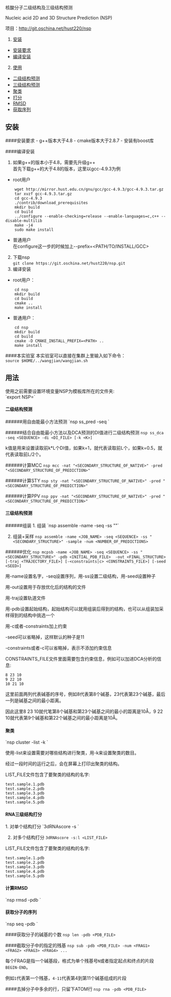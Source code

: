 ﻿核酸分子二级结构及三级结构预测

Nucleic acid 2D and 3D Structure Prediction (NSP)

项目：<http://git.oschina.net/hust220/nsp>

1. [安装](#安装)
 - [安装要求](#安装要求)
 - [编译安装](#编译安装)
2. [使用](#使用)
 - [二级结构预测](#二级结构预测)
 - [三级结构预测](#三级结构预测)
 - [聚类](#聚类)
 - [打分](#打分)
 - [RMSD](#RMSD)
 - [获取序列](#获取序列)

<h2 id="安装">安装</h2>
####安装要求
- g++版本大于4.8
- cmake版本大于2.8.7
- 安装有boost库

####编译安装
1. 如果g++的版本小于4.8，需要先升级g++<br />
首先下载g++的大于4.8的版本，这里以gcc-4.9.3为例<br />
 - root用户<br />
```
    wget http://mirror.hust.edu.cn/gnu/gcc/gcc-4.9.3/gcc-4.9.3.tar.gz
    tar xvzf gcc-4.9.3.tar.gz
    cd gcc-4.9.3
    ./contrib/download_prerequisites
    mkdir build
    cd build
    ../configure --enable-checking=release --enable-languages=c,c++ --disable-multilib
    make -j4
    sudo make install
```
 - 普通用户<br />
在configure这一步的时候加上--prefix=<PATH/TO/INSTALL/GCC>
2. 下载nsp<br />
`git clone https://git.oschina.net/hust220/nsp.git`
3. 编译安装<br />
 - root用户：<br />
```
    cd nsp
    mkdir build
    cd build
    cmake ..
    make install
```
 - 普通用户：<br />
```
    cd nsp
    mkdir build
    cd build
    cmake -D CMAKE_INSTALL_PREFIX=<PATH> ..
    make install
```

####本实验室
本实验室可以直接在集群上里输入如下命令：<br />
`source $HOME/../wangjian/wangjian.sh`

<h2 id='用法'>用法</h2>
使用之前需要设置环境变量NSP为模板库所在的文件夹: <br />
`export NSP=<PATH/OF/TEMPLATES/LIBRARY>`

<h4 id='二级结构预测'>二级结构预测</h4>
######用自由能最小方法预测
`nsp ss_pred -seq <SEQUENCE>`

######结合自由能最小方法以及DCA预测的DI值进行二级结构预测
`nsp ss_dca -seq <SEQUENCE> -di <DI_FILE> [-k <K>]`

k值是用来设置读取前k*L个DI值，如果k=1，就代表读取前L个，如果k=0.5，就代表读取前L/2个。

######计算MCC
`nsp mcc -nat "<SECONDARY_STRUCTURE_OF_NATIVE>" -pred "<SECONDARY_STRUCTURE_OF_PREDICTION>"`

######计算STY
`nsp sty -nat "<SECONDARY_STRUCTURE_OF_NATIVE>" -pred "<SECONDARY_STRUCTURE_OF_PREDICTION>"`

######计算PPV
`nsp ppv -nat "<SECONDARY_STRUCTURE_OF_NATIVE>" -pred "<SECONDARY_STRUCTURE_OF_PREDICTION>"`

<h4 id='三级结构预测'>三级结构预测</h4>
######组装
1. 组装
`nsp assemble -name <JOB_NAME> -seq <SEQUENCE> -ss "<SECONDARY_STRUCTURE>"`

2. 组装+采样
`nsp assemble -name <JOB_NAME> -seq <SEQUENCE> -ss "<SECONDARY_STRUCTURE>" -sample -num <NUMBER_OF_PREDICTIONS>`

######优化
`nsp mcpsb -name <JOB_NAME> -seq <SEQUENCE> -ss "<SECONDARY_STRUCTURE>" -pdb <INITIAL_PDB_FILE> 
-out <FINAL_STRUCTURE> [-traj <TRAJECTORY_FILE>] [-<constraints|c> <CONSTRAINTS_FILE>] [-seed <SEED>]`

用-name设置名字，-seq设置序列，用-ss设置二级结构，用-seed设置种子

用-out设置用于存放优化后的结构的文件

用-traj设置轨道文件

用-pdb设置起始结构，起始结构可以就用组装后得到的结构，也可以从组装加采样得到的结构中挑选一个

用-c或者-constraints加上约束

-seed可以省略掉，这样默认的种子是11

-constraints或者-c可以省略掉，表示不添加约束信息

CONSTRAINTS_FILE文件里面需要包含约束信息，例如可以加进DCA分析的信息:

    8 23 10
    9 22 10
    10 21 10

这里前面两列代表碱基的序号，例如8代表第8个碱基，23代表第23个碱基，最后一列是碱基之间的最小距离。

因此这里8 23 10就代笔第8个碱基和第23个碱基之间的最小的距离是10Å，9 22 10就代表第9个碱基和第22个碱基之间的最小距离是10Å。

<h4 id='聚类'>聚类</h4>
`nsp cluster -list <LIST_FILE> -k <NUMBER_OF_CLUSTERS>`

使用-list来设置需要对哪些结构进行聚类，用-k来设置聚类的数目。

经过一段时间的运行之后，会在屏幕上打印出聚类的结构。

LIST_FILE文件包含了要聚类的结构的名字:

    test.sample.1.pdb
    test.sample.2.pdb
    test.sample.3.pdb
    test.sample.4.pdb
    test.sample.5.pdb

<h4 id='打分'>RNA三级结构打分</h4>
1. 对单个结构打分
`3dRNAscore -s <PDB_FILE>`

2. 对多个结构打分
`3dRNAscore -s:l <LIST_FILE>`

LIST_FILE文件包含了要聚类的结构的名字:

    test.sample.1.pdb
    test.sample.2.pdb
    test.sample.3.pdb
    test.sample.4.pdb
    test.sample.5.pdb

<h4 id='RMSD'>计算RMSD</h4>
`nsp rmsd -pdb <PDB_FILE_1> <PDB_FILE_2>`

<h4 id='获取序列'>获取分子的序列</h4>
`nsp seq -pdb <PDB_FILE>`

####获取分子的碱基的个数
`nsp len -pdb <PDB_FILE>`

####截取分子中的指定的残基
`nsp sub -pdb <PDB_FILE> -num <FRAG1> <FRAG2> <FRAG3> <FRAG4> ...`

每个FRAG是指一个碱基段，格式为单个残基号`N`或者指定起点和终点的片段`BEGIN-END`。

例如`1`代表第一个残基，`4-11`代表第4到第11个碱基组成的片段

####去掉分子中多余的行，只留下ATOM行
`nsp rna -pdb <PDB_FILE>`
